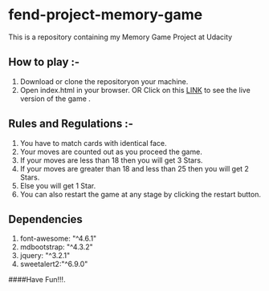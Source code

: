 # fend-project-memory-game
This is a repository containing my Memory Game Project at Udacity


## How to play :-
1. Download or clone the repositoryon your machine.
2. Open index.html in your browser.
OR
Click on this [LINK](https://ushie-sylvester.github.io/) to see the live version of the game .

## Rules and Regulations :-
1. You have to match cards with identical face.
2. Your moves are counted out as you proceed the game.
3. If your moves are less than 18 then you will get 3 Stars.
4. If your moves are greater than 18 and less than 25 then you will get 2 Stars.
5. Else you will get 1 Star.
6. You can also restart the game at any stage by clicking the restart button.

## Dependencies
1.  font-awesome: "^4.6.1"
2.  mdbootstrap: "^4.3.2"
3.  jquery: "^3.2.1"
4.  sweetalert2:"^6.9.0"


####Have Fun!!!.
